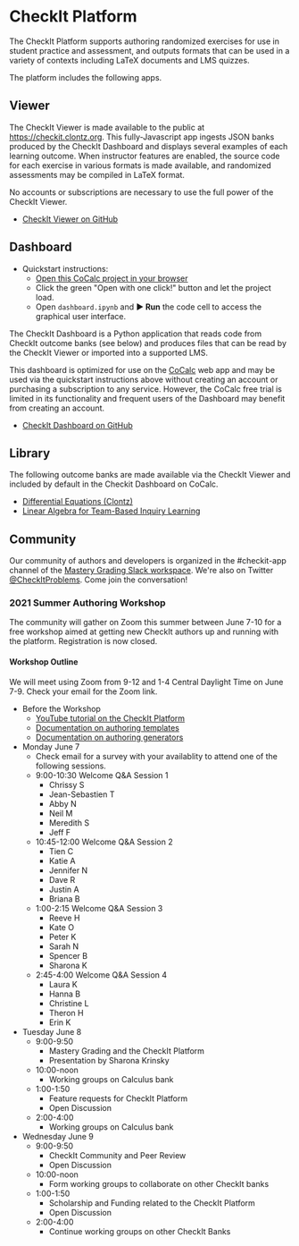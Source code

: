 # CheckIt Platform

The CheckIt Platform supports authoring randomized exercises for use in
student practice and assessment, and outputs formats that can be used in a
variety of contexts including LaTeX documents and LMS quizzes.

The platform includes the following apps.

## Viewer

The CheckIt Viewer is made available to the public at <https://checkit.clontz.org>.
This fully-Javascript app ingests JSON banks produced by the CheckIt Dashboard
and displays several examples of each learning outcome. When instructor features are enabled,
the source code for each exercise in various formats is made available, and randomized
assessments may be compiled in LaTeX format.

No accounts or subscriptions are necessary to use the full power of the CheckIt Viewer.

- [CheckIt Viewer on GitHub](https://github.com/StevenClontz/checkit-svelte)

## Dashboard

- Quickstart instructions:
    - [Open this CoCalc project in your browser](https://cocalc.com/share/00854508a0fa6e8a193cbc90aff10b9dd7f446b4/checkit/?viewer=share)
    - Click the green "Open with one click!" button and let the project load.
    - Open `dashboard.ipynb` and **▶ Run** the code cell to access the graphical user interface.

The CheckIt Dashboard is a Python application that reads code from CheckIt outcome banks
(see below) and produces files that can be read by the CheckIt Viewer or imported into
a supported LMS.

This dashboard is optimized for use on the [CoCalc](https://cocalc.com) web app and may
be used via the quickstart instructions above without creating an account or purchasing
a subscription to any service. However, the CoCalc free trial is limited in its
functionality and frequent users of the Dashboard may benefit from creating an account.

- [CheckIt Dashboard on GitHub](https://github.com/StevenClontz/checkit)

## Library

The following outcome banks are made available via the CheckIt Viewer and included by default
in the Checkit Dashboard on CoCalc.

- [Differential Equations (Clontz)](https://github.com/StevenClontz/checkit-clontz-diff-eq)
- [Linear Algebra for Team-Based Inquiry Learning](https://github.com/TeamBasedInquiryLearning/checkit-tbil-la)

## Community

Our community of authors and developers is organized in the #checkit-app channel of the
[Mastery Grading Slack workspace](https://bit.ly/join-mastery-grading).
We're also on Twitter [@CheckItProblems](https://twitter.com/CheckItProblems).
Come join the conversation!

### 2021 Summer Authoring Workshop

The community will gather on Zoom this summer between June 7-10 for a free workshop
aimed at getting new CheckIt authors up and running with the platform. Registration is
now closed.

#### Workshop Outline

We will meet using Zoom from 9-12 and 1-4 Central Daylight Time on June 7-9.
Check your email for the Zoom link.

- Before the Workshop
    - [YouTube tutorial on the CheckIt Platform](https://youtu.be/W4_zEmmSDIs)
    - [Documentation on authoring templates](https://github.com/StevenClontz/checkit-platform/blob/main/templates.md)
    - [Documentation on authoring generators](https://github.com/StevenClontz/checkit-platform/blob/main/generators.md)
- Monday June 7
    - Check email for a survey with your availablity to attend one of the following
      sessions.
    - 9:00-10:30 Welcome Q&A Session 1
        - Chrissy S
        - Jean-Sebastien T
        - Abby N
        - Neil M
        - Meredith S
        - Jeff F
    - 10:45-12:00 Welcome Q&A Session 2
        - Tien C
        - Katie A
        - Jennifer N
        - Dave R
        - Justin A
        - Briana B
    - 1:00-2:15 Welcome Q&A Session 3
        - Reeve H
        - Kate O
        - Peter K
        - Sarah N
        - Spencer B
        - Sharona K
    - 2:45-4:00 Welcome Q&A Session 4
        - Laura K
        - Hanna B
        - Christine L
        - Theron H
        - Erin K
- Tuesday June 8
    - 9:00-9:50
        - Mastery Grading and the CheckIt Platform
        - Presentation by Sharona Krinsky
    - 10:00-noon
        - Working groups on Calculus bank
    - 1:00-1:50
        - Feature requests for CheckIt Platform
        - Open Discussion
    - 2:00-4:00
        - Working groups on Calculus bank
- Wednesday June 9
    - 9:00-9:50
        - CheckIt Community and Peer Review
        - Open Discussion
    - 10:00-noon
        - Form working groups to collaborate on other CheckIt banks
    - 1:00-1:50
        - Scholarship and Funding related to the CheckIt Platform
        - Open Discussion
    - 2:00-4:00
        - Continue working groups on other CheckIt Banks
